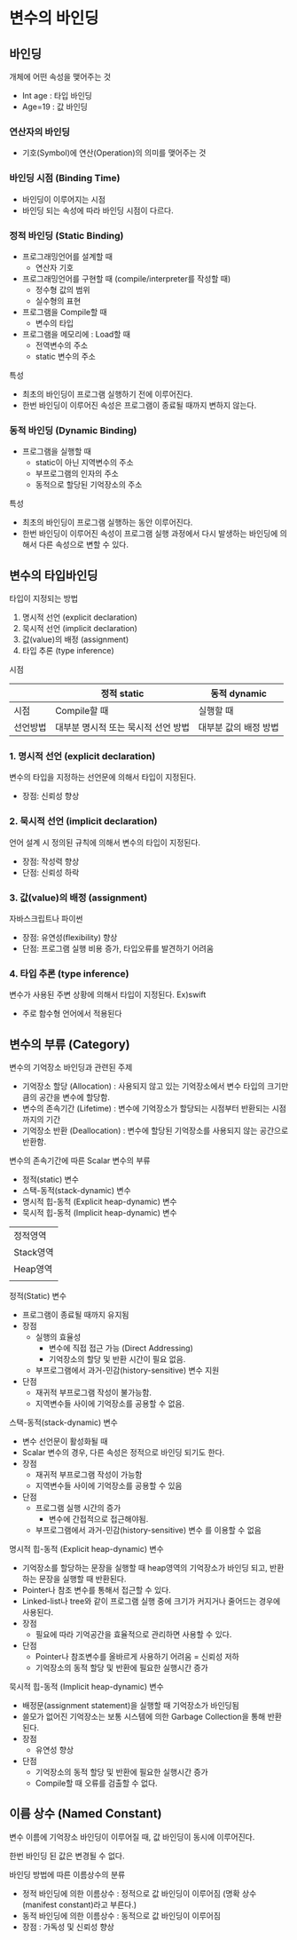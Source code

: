 # 변수의 바인딩

## 바인딩

개체에 어떤 속성을 맺어주는 것

- Int age : 타입 바인딩
- Age=19 : 값 바인딩

### 연산자의 바인딩

- 기호(Symbol)에 연산(Operation)의 의미를 맺어주는 것

### 바인딩 시점 (Binding Time)

- 바인딩이 이루어지는 시점
- 바인딩 되는 속성에 따라 바인딩 시점이 다르다.

### 정적 바인딩 (Static Binding)

- 프로그래밍언어를 설계할 때
  - 연산자 기호
- 프로그래밍언어를 구현할 때 (compile/interpreter를 작성할 때)
  - 정수형 값의 범위
  - 실수형의 표현
- 프로그램을 Compile할 때
  - 변수의 타입
- 프로그램을 메모리에 : Load할 때
  - 전역변수의 주소
  - static 변수의 주소

특성

- 최초의 바인딩이 프로그램 실행하기 전에 이루어진다.
- 한번 바인딩이 이루어진 속성은 프로그램이 종료될 때까지 변하지 않는다.

### 동적 바인딩 (Dynamic Binding)

- 프로그램을 실행할 때
  - static이 아닌 지역변수의 주소
  - 부프로그램의 인자의 주소
  - 동적으로 할당된 기억장소의 주소

특성

- 최초의 바인딩이 프로그램 실행하는 동안 이루어진다.
- 한번 바인딩이 이루어진 속성이 프로그램 실행 과정에서 다시 발생하는 바인딩에 의해서 다른 속성으로 변할 수 있다.

## 변수의 타입바인딩

타입이 지정되는 방법

1. 명시적 선언 (explicit declaration)
2. 묵시적 선언 (implicit declaration)
3. 값(value)의 배정 (assignment)
4. 타입 추론 (type inference)

시점

|          | 정적 static                         | 동적 dynamic          |
| -------- | ----------------------------------- | --------------------- |
| 시점     | Compile할 때                        | 실행할 때             |
| 선언방법 | 대부분 명시적 또는 묵시적 선언 방법 | 대부분 값의 배정 방법 |

### 1. 명시적 선언 (explicit declaration)

변수의 타입을 지정하는 선언문에 의해서 타입이 지정된다.

- 장점: 신뢰성 향상

### 2. 묵시적 선언 (implicit declaration)

언어 설계 시 정의된 규칙에 의해서 변수의 타입이 지정된다.

- 장점: 작성력 향상
- 단점: 신뢰성 하락

### 3. 값(value)의 배정 (assignment)

자바스크립트나 파이썬

- 장점: 유연성(flexibility) 향상
- 단점: 프로그램 실행 비용 증가, 타입오류를 발견하기 어려움

### 4. 타입 추론 (type inference)

변수가 사용된 주변 상황에 의해서 타입이 지정된다. Ex)swift

- 주로 함수형 언어에서 적용된다

## 변수의 부류 (Category)

변수의 기억장소 바인딩과 관련된 주제

- 기억장소 할당 (Allocation) : 사용되지 않고 있는 기억장소에서 변수 타입의 크기만큼의 공간을 변수에 할당함.
- 변수의 존속기간 (Lifetime) : 변수에 기억장소가 할당되는 시점부터 반환되는 시점까지의 기간
- 기억장소 반환 (Deallocation) : 변수에 할당된 기억장소를 사용되지 않는 공간으로 반환함. 

변수의 존속기간에 따른 Scalar 변수의 부류

- 정적(static) 변수
- 스택-동적(stack-dynamic) 변수
- 명시적 힙-동적 (Explicit heap-dynamic) 변수
- 묵시적 힙-동적 (Implicit heap-dynamic) 변수

|           |
| --------- |
| 정적영역  |
| Stack영역 |
| Heap영역  |
|           |

정적(Static) 변수

- 프로그램이 종료될 때까지 유지됨
- 장점
  - 실행의 효율성
    - 변수에 직접 접근 가능 (Direct Addressing)
    - 기억장소의 할당 및 반환 시간이 필요 없음.
  - 부프로그램에서 과거-민감(history-sensitive) 변수 지원
- 단점
  - 재귀적 부프로그램 작성이 불가능함.
  - 지역변수들 사이에 기억장소를 공용할 수 없음.

스택-동적(stack-dynamic) 변수

- 변수 선언문이 활성화될 때 
- Scalar 변수의 경우, 다른 속성은 정적으로 바인딩 되기도 한다.
- 장점
  - 재귀적 부프로그램 작성이 가능함
  - 지역변수들 사이에 기억장소를 공용할 수 있음
- 단점
  - 프로그램 실행 시간의 증가
    - 변수에 간접적으로 접근해야됨.
  - 부프로그램에서  과거-민감(history-sensitive) 변수 를 이용할 수 없음

명시적 힙-동적 (Explicit heap-dynamic) 변수

- 기억장소를 할당하는 문장을 실행할 때 heap영역의 기억장소가 바인딩 되고, 반환하는 문장을 실행할 때 반환된다.
- Pointer나 참조 변수를 통해서 접근할 수 있다.
- Linked-list나 tree와 같이 프로그램 실행 중에 크기가 커지거나 줄어드는 경우에 사용된다.
- 장점
  - 필요에 따라 기억공간을 효율적으로 관리하면 사용할 수 있다.
- 단점
  - Pointer나 참조변수를 올바르게 사용하기 어려움 = 신뢰성 저하
  - 기억장소의 동적 할당 및 반환에 필요한 실행시간 증가

묵시적 힙-동적 (Implicit heap-dynamic) 변수

- 배정문(assignment statement)을 실행할 때 기억장소가 바인딩됨
- 쓸모가 없어진 기억장소는 보통 시스템에 의한 Garbage Collection을 통해 반환된다.
- 장점
  - 유연성 향상
- 단점
  - 기억장소의 동적 할당 및 반환에 필요한 실행시간 증가
  - Compile할 때 오류를 검출할 수 없다.

## 이름 상수 (Named Constant)

변수 이름에 기억장소 바인딩이 이루어질 때, 값 바인딩이 동시에 이루어진다.

한번 바인딩 된 값은 변경될 수 없다.

바인딩 방법에 따른 이름상수의 분류

- 정적 바인딩에 의한 이름상수 : 정적으로 값 바인딩이 이루어짐 (명확 상수 (manifest constant)라고 부른다.)
- 동적 바인딩에 의한 이름상수 : 동적으로 값 바인딩이 이루어짐
- 장점 : 가독성 및 신뢰성 향상
